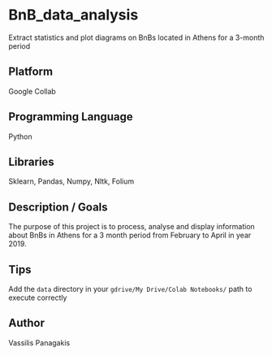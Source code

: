 # BnB_data_analysis
Extract statistics and plot diagrams on BnBs located in Athens for a 3-month period

## Platform
Google Collab

## Programming Language
Python

## Libraries
Sklearn, Pandas, Numpy, Nltk, Folium

## Description / Goals 
The purpose of this project is to process, analyse and display information about BnBs in Athens for a 3 month period from February to April in year 2019. 

## Tips
Add the `data` directory in your `gdrive/My Drive/Colab Notebooks/` path to execute correctly

## Author
Vassilis Panagakis

